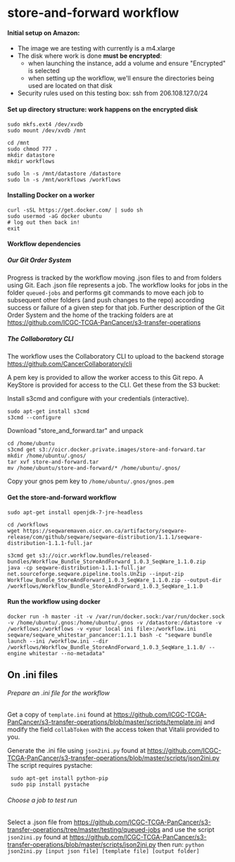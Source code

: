 # store-and-forward workflow

#### Initial setup on Amazon:
  - The image we are testing with currently is a m4.xlarge
  - The disk where work is done **must be encrypted**:
      - when launching the instance, add a volume and ensure "Encrypted" is selected
      - when setting up the workflow, we'll ensure the directories being used are located on that disk
  - Security rules used on this testing box: ssh from 206.108.127.0/24

#### Set up directory structure: work happens on the encrypted disk
```
sudo mkfs.ext4 /dev/xvdb
sudo mount /dev/xvdb /mnt

cd /mnt
sudo chmod 777 .
mkdir datastore
mkdir workflows

sudo ln -s /mnt/datastore /datastore
sudo ln -s /mnt/workflows /workflows
```  

#### Installing Docker on a worker
```
curl -sSL https://get.docker.com/ | sudo sh
sudo usermod -aG docker ubuntu
# log out then back in!
exit
```

#### Workflow dependencies
##### Our Git Order System
Progress is tracked by the workflow moving .json files to and from folders using Git. Each .json file represents a job. The workflow looks for jobs in the folder `queued-jobs` and performs git commands to move each job to subsequent other folders (and push changes to the repo) according success or failure of a given step for that job.
Further description of the Git Order System and the home of the tracking folders are at https://github.com/ICGC-TCGA-PanCancer/s3-transfer-operations

##### The Collaboratory CLI
The workflow uses the Collaboratory CLI to upload to the backend storage
https://github.com/CancerCollaboratory/cli

A pem key is provided to allow the worker access to this Git repo.
A KeyStore is provided for access to the CLI.
Get these from the S3 bucket:

Install s3cmd and configure with your credentials (interactive).
```
sudo apt-get install s3cmd
s3cmd --configure
```
Download "store_and_forward.tar" and unpack
```
cd /home/ubuntu
s3cmd get s3://oicr.docker.private.images/store-and-forward.tar
mkdir /home/ubuntu/.gnos/
tar xvf store-and-forward.tar
mv /home/ubuntu/store-and-forward/* /home/ubuntu/.gnos/
```
Copy your gnos pem key to `/home/ubuntu/.gnos/gnos.pem`


#### Get the store-and-forward workflow
```
sudo apt-get install openjdk-7-jre-headless

cd /workflows
wget https://seqwaremaven.oicr.on.ca/artifactory/seqware-release/com/github/seqware/seqware-distribution/1.1.1/seqware-distribution-1.1.1-full.jar

s3cmd get s3://oicr.workflow.bundles/released-bundles/Workflow_Bundle_StoreAndForward_1.0.3_SeqWare_1.1.0.zip
java -cp seqware-distribution-1.1.1-full.jar net.sourceforge.seqware.pipeline.tools.UnZip --input-zip Workflow_Bundle_StoreAndForward_1.0.3_SeqWare_1.1.0.zip --output-dir /workflows/Workflow_Bundle_StoreAndForward_1.0.3_SeqWare_1.1.0
```

#### Run the workflow using docker
```
docker run -h master -it -v /var/run/docker.sock:/var/run/docker.sock -v /home/ubuntu/.gnos:/home/ubuntu/.gnos -v /datastore:/datastore -v /workflows:/workflows -v <your local ini file>:/workflow.ini seqware/seqware_whitestar_pancancer:1.1.1 bash -c "seqware bundle launch --ini /workflow.ini --dir /workflows/Workflow_Bundle_StoreAndForward_1.0.3_SeqWare_1.1.0/ --engine whitestar --no-metadata"
```

## On .ini files
###### Prepare an .ini file for the workflow
Get a copy of `template.ini` found at https://github.com/ICGC-TCGA-PanCancer/s3-transfer-operations/blob/master/scripts/template.ini and modify the field `collabToken` with the access token that Vitalii provided to you.

Generate the .ini file using `json2ini.py` found at https://github.com/ICGC-TCGA-PanCancer/s3-transfer-operations/blob/master/scripts/json2ini.py
The script requires pystache:
```
 sudo apt-get install python-pip
 sudo pip install pystache
```

###### Choose a job to test run
Select a .json file from https://github.com/ICGC-TCGA-PanCancer/s3-transfer-operations/tree/master/testing/queued-jobs
and use the script `json2ini.py` found at https://github.com/ICGC-TCGA-PanCancer/s3-transfer-operations/blob/master/scripts/json2ini.py then run:
`python json2ini.py [input json file] [template file] [output folder]`
